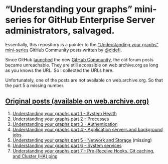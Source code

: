 # “Understanding your graphs” mini-series for GitHub Enterprise Server administrators, salvaged.

Essentially, this repository is a pointer to the [“Understanding your graphs” mini-series](https://web.archive.org/web/20201025160530/https://github.community/c/github-original-series/github-enterprise-best-practices/36) GitHub Community posts written by [@djdefi](https://github.com/djdefi).

Since GitHub [launched](https://github.blog/2022-07-26-launching-github-community-powered-by-github-discussions/) the new [GitHub Community](https://github.com/orgs/community/discussions), the old forum posts became unreachable. They are still accessible on web.archive.org as long as you knows the URL. So I collected the URLs here.

Unfortunately, one of the posts are not available on web.archive.org. So that the part 5 a missing number.

## [Original posts (available on web.archive.org)](https://web.archive.org/web/20201025160530/https://github.community/c/github-original-series/github-enterprise-best-practices/36)

1. [Understanding your graphs part 1 - System Health](https://web.archive.org/web/20200922013108/https://github.community/t/understanding-your-graphs-part-1-system-health/13504)
2. [Understanding your graphs part 2 - Processes](https://web.archive.org/web/20200922015942/https://github.community/t/understanding-your-graphs-part-2-processes/13505)
3. [Understanding your graphs part 3 - Authentication](https://web.archive.org/web/20200922001140/https://github.community/t/understanding-your-graphs-part-3-authentication/13507)
4. [Understanding your graphs part 4 - Application servers and background jobs](https://web.archive.org/web/20200824184259/https://github.community/t/understanding-your-graphs-part-4-application-servers-and-background-jobs/13509)
5. [Understanding your graphs part 5 - Network and Storage](https://web.archive.org/web/20200806212435/https://github.community/t/understanding-your-graphs-part-5-network-and-storage/13510) (missing)
6. [Understanding your graphs part 6 - System services](https://web.archive.org/web/20200710012946/https://github.community/t/understanding-your-graphs-part-6-system-services/13511)
7. [Understanding your graphs part 7 - Pre-Receive Hooks, Git caching, and Cluster (HA) ping](https://web.archive.org/web/20200922012814/https://github.community/t/understanding-your-graphs-part-7-pre-receive-hooks-git-caching-and-cluster-ha-ping/13512)
